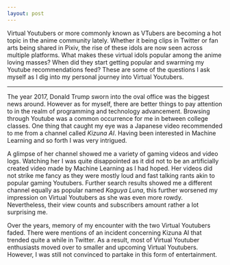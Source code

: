 ```yaml
---
layout: post
---
```


Virtual Youtubers or more commonly known as VTubers are becoming a hot topic
in the anime community lately. Whether it being clips in Twitter or fan arts being shared
in Pixiv, the rise of these idols are now seen across multiple platforms. What makes
these virtual idols popular among the anime loving masses? When did they start
getting popular and swarming my Youtube recommendations feed? These are some of the
questions I ask myself as I dig into my personal journey into Virtual Youtubers.

---

The year 2017, Donald Trump sworn into the oval office was the biggest
news around. However as for myself, there are better things to pay attention to
in the realm of programming and technology advancement. Browsing through Youtube
was a common occurrence for me in between college classes. One thing that caught my eye
was a Japanese video recommended to me from a channel called *Kizuna AI*. Having been
interested in Machine Learning and so forth I was very intrigued.

A glimpse of her channel showed me a variety of gaming videos and video logs. Watching her
I was quite disappointed as it did not to be an artificially created video made by Machine
Learning as I had hoped. Her videos did not strike me fancy as they were mostly loud and fast
talking rants akin to popular gaming Youtubers. Further search results showed me a different channel
equally as popular named *Kaguya Luna*, this further worsened my impression on Virtual Youtubers as
she was even more rowdy. Nevertheless, their view counts and subscribers amount rather a lot surprising
me.

Over the years, memory of my encounter with the two Virtual Youtubers faded. There were mentions
of an incident concerning Kizuna AI that trended quite a while in Twitter. As a result, most of
Virtual Youtuber enthusiasts moved over to smaller and upcoming Virtual Youtubers. However, I was still not convinced to partake in this form of entertainment. 
